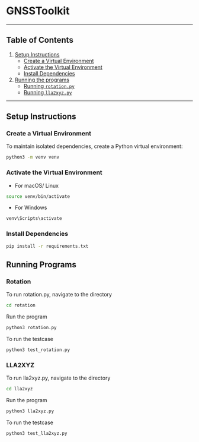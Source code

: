 # GNSSToolkit
---

## Table of Contents

1. [Setup Instructions](#setup)
   - [Create a Virtual Environment](#venv)
   - [Activate the Virtual Environment](#activate-venv)
   - [Install Dependencies](#install-dependencies)
2. [Running the programs](#running-programs)
   - [Running `rotation.py`](#rotation)
   - [Running `lla2xyz.py`](#lla2xyz)

---

<a name="setup"></a>

## Setup Instructions

<a name="venv"></a>

### Create a Virtual Environment

To maintain isolated dependencies, create a Python virtual environment:

```bash
python3 -m venv venv
```

<a name="activate-venv"></a>

### Activate the Virtual Environment

- For macOS/ Linux

```bash
source venv/bin/activate
```

- For Windows

```bash
venv\Scripts\activate
```

### Install Dependencies

```bash
pip install -r requirements.txt
```


<a name="running-programs"></a>

## Running Programs


<a name="rotation"></a>

### Rotation

To run rotation.py, navigate to the directory

```bash
cd rotation
```

Run the program

```bash
python3 rotation.py
```

To run the testcase

```bash
python3 test_rotation.py
```

<a name="lla2xyz"></a>

### LLA2XYZ

To run lla2xyz.py, navigate to the directory

```bash
cd lla2xyz
```

Run the program

```bash
python3 lla2xyz.py
```

To run the testcase

```bash
python3 test_lla2xyz.py
```


